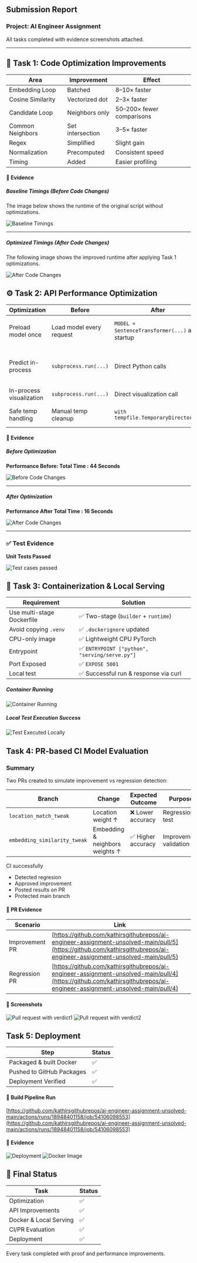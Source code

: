 ## Submission Report

### Project: AI Engineer Assignment

All tasks completed with evidence screenshots attached.

---

## 🧠 Task 1: Code Optimization Improvements

| Area              | Improvement      | Effect                    |
| ----------------- | ---------------- | ------------------------- |
| Embedding Loop    | Batched          | 8–10× faster              |
| Cosine Similarity | Vectorized dot   | 2–3× faster               |
| Candidate Loop    | Neighbors only   | 50–200× fewer comparisons |
| Common Neighbors  | Set intersection | 3–5× faster               |
| Regex             | Simplified       | Slight gain               |
| Normalization     | Precomputed      | Consistent speed          |
| Timing            | Added            | Easier profiling          |

#### 📎 Evidence 

##### Baseline Timings (Before Code Changes)
The image below shows the runtime of the original script without optimizations.

![Baseline Timings](submission_files/task1/Baseline%20Timings%20without%20Any%20Code%20Changes.jpg)

---

##### Optimized Timings (After Code Changes)
The following image shows the improved runtime after applying Task 1 optimizations.

![After Code Changes](submission_files/task1/After%20the%20code%20changes.jpg)


## ⚙️ Task 2: API Performance Optimization

| Optimization             | Before                   | After                                         | Why                                |
| ------------------------ | ------------------------ | --------------------------------------------- | ---------------------------------- |
| Preload model once       | Load model every request | `MODEL = SentenceTransformer(...)` at startup | Removes repeated heavy loading     |
| Predict in-process       | `subprocess.run(...)`    | Direct Python calls                           | Avoids spawning new Python process |
| In-process visualization | `subprocess.run(...)`    | Direct visualization call                     | Faster, cleaner                    |
| Safe temp handling       | Manual temp cleanup      | `with tempfile.TemporaryDirectory()`          | No leftover tmp files              |

#### 📎 Evidence

##### Before Optimization

**Performance Before: Total Time : 44 Seconds**

![Before Code Changes](submission_files/task2/Before%20Code%20Changes.jpg)

---

#####  After Optimization

**Performance After Total Time : 16 Seconds**

![After Code Changes](submission_files/task2/After%20Code%20Changes.jpg)

---

### ✅ Test Evidence

**Unit Tests Passed**

![Test cases passed](submission_files/task2/Test%20cases%20passed.jpg)

## 🐳 Task 3: Containerization & Local Serving

| Requirement                | Solution                                      |
| -------------------------- | --------------------------------------------- |
| Use multi-stage Dockerfile | ✅ Two-stage (`builder` + `runtime`)           |
| Avoid copying `.venv`      | ✅ `.dockerignore` updated                     |
| CPU-only image             | ✅ Lightweight CPU PyTorch                     |
| Entrypoint                 | ✅ `ENTRYPOINT ["python", "serving/serve.py"]` |
| Port Exposed               | ✅ `EXPOSE 5001`                               |
| Local test                 | ✅ Successful run & response via curl          |

##### Container Running

![Container Running](submission_files/task3/container%20running.jpg)

##### Local Test Execution Success

![Test Executed Locally](submission_files/task3/test%20executed%20locally%20.jpg)


## Task 4: PR-based CI Model Evaluation

### Summary

Two PRs created to simulate improvement vs regression detection:

| Branch                       | Change                          | Expected Outcome  | Purpose                |
| ---------------------------- | ------------------------------- | ----------------- | ---------------------- |
| `location_match_tweak`       | Location weight ↑               | ❌ Lower accuracy  | Regression test        |
| `embedding_similarity_tweak` | Embedding & neighbors weights ↑ | ✅ Higher accuracy | Improvement validation |

CI successfully

* Detected regresion
* Approved improvement
* Posted results on PR
* Protected main branch

#### 🔗 PR Evidence

| Scenario       | Link                                                                                                                                                                   |
| -------------- | ---------------------------------------------------------------------------------------------------------------------------------------------------------------------- |
| Improvement PR | [https://github.com/kathirsgithubrepos/ai-engineer-assignment-unsolved-main/pull/5](https://github.com/kathirsgithubrepos/ai-engineer-assignment-unsolved-main/pull/5) |
| Regression PR  | [https://github.com/kathirsgithubrepos/ai-engineer-assignment-unsolved-main/pull/4](https://github.com/kathirsgithubrepos/ai-engineer-assignment-unsolved-main/pull/4) |

#### 📎 Screenshots


![Pull request with verdict1](submission_files/task4/Pull%20request%20with%20verdict%201.jpg) 
![Pull request with verdict2](submission_files/task4/Pull%20request%20with%20verdict%202.jpg)


## Task 5: Deployment

| Step                      | Status |
| ------------------------- | ------ |
| Packaged & built Docker   | ✅      |
| Pushed to GitHub Packages | ✅      |
| Deployment Verified       | ✅      |

#### 🔗 Build Pipeline Run

[https://github.com/kathirsgithubrepos/ai-engineer-assignment-unsolved-main/actions/runs/18948401158/job/54106098553](https://github.com/kathirsgithubrepos/ai-engineer-assignment-unsolved-main/actions/runs/18948401158/job/54106098553)

#### 📎 Evidence

![Deployment ](submission_files/task5/Deployment.jpg)
![Docker Image ](submission_files/task5/Pacakaged.jpg)

## 🎯 Final Status

| Task                   | Status |
| ---------------------- | ------ |
| Optimization           | ✅      |
| API Improvements       | ✅      |
| Docker & Local Serving | ✅      |
| CI/PR Evaluation       | ✅      |
| Deployment             | ✅      |

Every task completed with proof and performance improvements.

